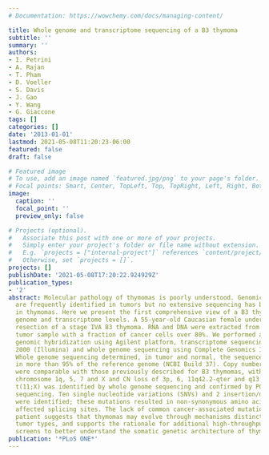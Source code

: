 ```yaml
---
# Documentation: https://wowchemy.com/docs/managing-content/

title: Whole genome and transcriptome sequencing of a B3 thymoma
subtitle: ''
summary: ''
authors:
- I. Petrini
- A. Rajan
- T. Pham
- D. Voeller
- S. Davis
- J. Gao
- Y. Wang
- G. Giaccone
tags: []
categories: []
date: '2013-01-01'
lastmod: 2021-05-08T11:20:23-06:00
featured: false
draft: false

# Featured image
# To use, add an image named `featured.jpg/png` to your page's folder.
# Focal points: Smart, Center, TopLeft, Top, TopRight, Left, Right, BottomLeft, Bottom, BottomRight.
image:
  caption: ''
  focal_point: ''
  preview_only: false

# Projects (optional).
#   Associate this post with one or more of your projects.
#   Simply enter your project's folder or file name without extension.
#   E.g. `projects = ["internal-project"]` references `content/project/deep-learning/index.md`.
#   Otherwise, set `projects = []`.
projects: []
publishDate: '2021-05-08T17:20:22.924929Z'
publication_types:
- '2'
abstract: Molecular pathology of thymomas is poorly understood. Genomic aberrations
  are frequently identified in tumors but no extensive sequencing has been reported
  in thymomas. Here we present the first comprehensive view of a B3 thymoma at whole
  genome and transcriptome levels. A 55-year-old Caucasian female underwent complete
  resection of a stage IVA B3 thymoma. RNA and DNA were extracted from a snap frozen
  tumor sample with a fraction of cancer cells over 80%. We performed array comparative
  genomic hybridization using Agilent platform, transcriptome sequencing using HiSeq
  2000 (Illumina) and whole genome sequencing using Complete Genomics Inc platform.
  Whole genome sequencing determined, in tumor and normal, the sequence of both alleles
  in more than 95% of the reference genome (NCBI Build 37). Copy number (CN) aberrations
  were comparable with those previously described for B3 thymomas, with CN gain of
  chromosome 1q, 5, 7 and X and CN loss of 3p, 6, 11q42.2-qter and q13. One translocation
  t(11;X) was identified by whole genome sequencing and confirmed by PCR and Sanger
  sequencing. Ten single nucleotide variations (SNVs) and 2 insertion/deletions (INDELs)
  were identified; these mutations resulted in non-synonymous amino acid changes or
  affected splicing sites. The lack of common cancer-associated mutations in this
  patient suggests that thymomas may evolve through mechanisms distinctive from other
  tumor types, and supports the rationale for additional high-throughput sequencing
  screens to better understand the somatic genetic architecture of thymoma.
publication: '*PLoS ONE*'
---
```

